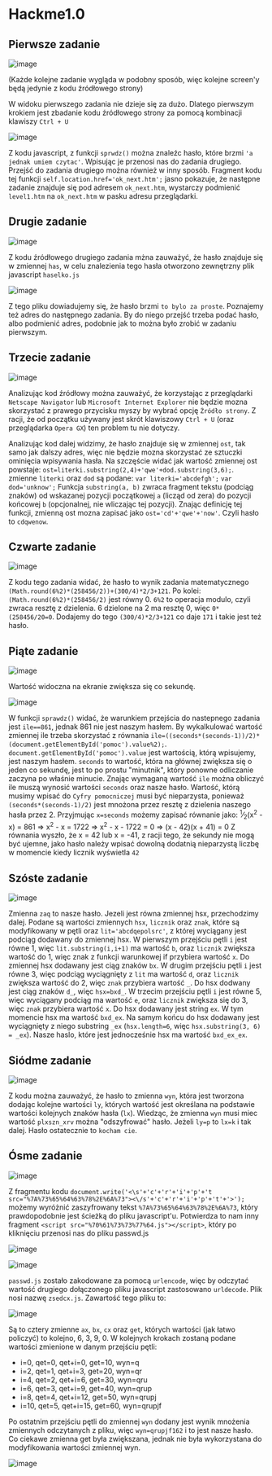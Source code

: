 # Hackme1.0
## Pierwsze zadanie
![image](https://user-images.githubusercontent.com/73962599/157893427-53f3cb15-594c-483e-8dc7-49bb1d2223cc.png)

(Każde kolejne zadanie wygląda w podobny sposób, więc kolejne screen'y będą jedynie z kodu źródłowego strony)

W widoku pierwszego zadania nie dzieje się za dużo. Dlatego pierwszym krokiem jest zbadanie kodu źródłowego strony za pomocą kombinacji klawiszy `Ctrl + U`

![image](https://user-images.githubusercontent.com/73962599/157895459-f228d8b6-3ee6-4bcd-a7c9-a5d1ec3a93a5.png)

Z kodu javascript, z funkcji `sprwdz()` można znaleźc hasło, które brzmi `'a jednak umiem czytac'`. Wpisując je przenosi nas do zadania drugiego. Przejść do zadania drugiego można również w inny sposób. Fragment kodu tej funkcji `self.location.href='ok_next.htm';` jasno pokazuje, że następne zadanie znajduje się pod adresem `ok_next.htm`, wystarczy podmienić `level1.htm` na `ok_next.htm` w pasku adresu przeglądarki.

## Drugie zadanie
![image](https://user-images.githubusercontent.com/73962599/157895932-f55eaf4b-6cb6-446a-a4cb-67a2a160f118.png)

Z kodu źródłowego drugiego zadania mżna zauważyć, że hasło znajduje się w zmiennej `has`, w celu znalezienia tego hasła otworzono zewnętrzny plik javascript `haselko.js`

![image](https://user-images.githubusercontent.com/73962599/157896242-7392534d-2142-4546-bfc6-712ba37afcf2.png)

Z tego pliku dowiadujemy się, że hasło brzmi `to bylo za proste`. Poznajemy też adres do następnego zadania. By do niego przejść trzeba podać hasło, albo podmienić adres, podobnie jak to można było zrobić w zadaniu pierwszym.

## Trzecie zadanie
![image](https://user-images.githubusercontent.com/73962599/157897080-f3682677-b175-4798-8436-dd63960f99c5.png)

Analizując kod źródłowy można zauważyć, że korzystając z przeglądarki `Netscape Navigator` lub `Microsoft Internet Explorer` nie będzie mozna skorzystać z prawego przycisku myszy by wybrać opcję `Źródło strony`. Z racji, że od początku używany jest skrót klawiszowy `Ctrl + U` (oraz przeglądarka `Opera GX`) ten problem tu nie dotyczy.

Analizując kod dalej widzimy, że hasło znajduje się w zmiennej `ost`, tak samo jak dalszy adres, więc nie będzie mozna skorzystać ze sztuczki ominięcia wpisywania hasła. Na szczęście widać jak wartość zmiennej ost powstaje: `ost=literki.substring(2,4)+'qwe'+dod.substring(3,6);`. zmienne `literki` oraz `dod` są podane: 
`var literki='abcdefgh';`
`var dod='unknow';`
Funkcja `substring(a, b)` zwraca fragment tekstu (podciąg znaków) od wskazanej pozycji początkowej `a` (licząd od zera) do pozycji końcowej `b` (opcjonalnej, nie wliczając tej pozycji). Znając definicję tej funkcji, zmienną ost mozna zapisać jako `ost='cd'+'qwe'+'now'`. Czyli hasło to `cdqwenow`.

## Czwarte zadanie
![image](https://user-images.githubusercontent.com/73962599/157900883-3a23040b-22bc-48aa-acd1-4ce9c43f0f08.png)

Z kodu tego zadania widać, że hasło to wynik zadania matematycznego `(Math.round(6%2)*(258456/2))+(300/4)*2/3+121`. Po kolei: `(Math.round(6%2)*(258456/2)` jest równy 0. `6%2` to operacja modulo, czyli zwraca resztę z dzielenia. 6 dzielone na 2 ma resztę 0, więc `0*(258456/20=0`. Dodajemy do tego `(300/4)*2/3+121` co daje `171` i takie jest też hasło.

## Piąte zadanie
![image](https://user-images.githubusercontent.com/73962599/157902353-ff568fa6-d3a7-4695-a7ce-20813cfff7d1.png)

Wartość widoczna na ekranie zwiększa się co sekundę.

![image](https://user-images.githubusercontent.com/73962599/157902557-055c5840-e7ac-4c86-b476-cc3c23051e40.png)

W funkcji `sprawdz()` widać, że warunkiem przejścia do nastepnego zadania jest `ile==861`, jednak 861 nie jest naszym hasłem. By wykalkulować wartość zmiennej ile trzeba skorzystać z równania `ile=((seconds*(seconds-1))/2)*(document.getElementById('pomoc').value%2);`. `document.getElementById('pomoc').value` jest wartością, którą wpisujemy, jest naszym hasłem. `seconds` to wartość, która na głównej zwiększa się o jeden co sekundę, jest to po prostu "minutnik", który ponowne odliczanie zaczyna po właśnie minucie. Znając wymaganą wartość `ile` można obliczyć ile muszą wynosić wartości `seconds` oraz nasze hasło. Wartość, którą musimy wpisać do `Cyfry pomocniczej` musi być nieparzysta, ponieważ `(seconds*(seconds-1)/2)` jest mnożona przez resztę z dzielenia naszego hasła przez 2. Przyjmując `x=seconds` możemy zapisać równanie jako:
<sup>1</sup>&frasl;<sub>2</sub>(x<sup>2</sup> - x) = 861 => x<sup>2</sup> - x = 1722 => x<sup>2</sup> - x - 1722 = 0 => (x - 42)(x + 41) = 0
Z równania wyszło, że x = 42 lub x = -41, z racji tego, że sekundy nie mogą być ujemne, jako hasło należy wpisać dowolną dodatnią nieparzystą liczbę w momencie kiedy licznik wyświetla `42`

## Szóste zadanie
![image](https://user-images.githubusercontent.com/73962599/157912239-8f38ded8-aea5-4607-a15b-edba119e3978.png)

Zmienna `zaq` to nasze hasło. Jezeli jest równa zmiennej hsx, przechodzimy dalej. Podane są wartości zmiennych `hsx`, `licznik` oraz `znak`, które są modyfikowany w pętli oraz `lit='abcdqepolsrc'`, z której wyciągany jest podciąg dodawany do zmiennej hsx. W pierwszym przejściu pętli `i` jest równe 1, więc `lit.substring(i,i+1)` ma wartość `b`, oraz `licznik` zwiększa wartość do 1, więc znak z funkcji warunkowej if przybiera wartość `x`. Do zmiennej hsx dodawany jest ciąg znaków `bx`. W drugim przejściu pętli `i` jest równe 3, więc podciąg wyciągnięty z `lit` ma wartość `d`, oraz `licznik` zwiększa wartość do 2, więc `znak` przybiera wartość `_`. Do hsx dodwany jest ciąg znaków `d_`, więc `hsx=bxd_`. W trzecim przejściu pętli `i` jest równe 5, więc wyciągany podciąg ma wartość `e`, oraz `licznik` zwiększa się do 3, więc `znak` przybiera wartość `x`. Do hsx dodawany jest string `ex`. W tym momencie hsx ma wartość `bxd_ex`. Na samym końcu do hsx dodawany jest wyciągnięty z niego substring `_ex` (`hsx.length=6`, więc `hsx.substring(3, 6) = _ex`). Nasze haslo, które jest jednocześnie hsx ma wartość `bxd_ex_ex`.

## Siódme zadanie
![image](https://user-images.githubusercontent.com/73962599/157915466-c468625b-da4f-4c67-b9c6-b093c4a6f37b.png)

Z kodu można zauważyć, że hasło to zmienna `wyn`, która jest tworzona dodając kolejne wartości `ly`, których wartość jest określana na podstawie wartości kolejnych znaków hasła (`lx`). Wiedząc, że zmienna `wyn` musi miec wartość `plxszn_xrv` można "odszyfrować" hasło. Jeżeli `ly=p` to `lx=k` i tak dalej. Hasło ostatecznie to `kocham cie`.

## Ósme zadanie
![image](https://user-images.githubusercontent.com/73962599/157921321-50e2aac6-0c48-4686-82d4-30f09943814c.png)

Z fragmentu kodu `document.write('<\s'+'c'+'r'+'i'+'p'+'t src="%7A%73%65%64%63%78%2E%6A%73"><\/s'+'c'+'r'+'i'+'p'+'t'+'>');` możemy wyróżnić zaszyfrowany tekst `%7A%73%65%64%63%78%2E%6A%73`, który prawdopodobnie jest ścieżką do pliku javascript'u. Potwierdza to nam inny fragment `<script src="%70%61%73%73%77%64.js"></script>`, który po kliknięciu przenosi nas do pliku passwd.js

![image](https://user-images.githubusercontent.com/73962599/157921695-284bcc32-ada3-44bd-8ae7-02ebefbda818.png)

![image](https://user-images.githubusercontent.com/73962599/157921728-ab81a4cf-bf3d-405f-b27d-1dcc9bf0abf0.png)

`passwd.js` zostało zakodowane za pomocą `urlencode`, więc by odczytać wartość drugiego dołączonego pliku javascript zastosowano `urldecode`. Plik nosi nazwę `zsedcx.js`. Zawartość tego pliku to:

![image](https://user-images.githubusercontent.com/73962599/157922419-6bcde103-788c-430b-8636-324c676263a3.png)

Są to cztery zmienne `ax`, `bx`, `cx` oraz `get`, których wartości (jak łatwo policzyć) to kolejno, 6, 3, 9, 0.
W kolejnych krokach zostaną podane wartości zmienione w danym przejściu pętli:

* i=0, qet=0, qet+i=0, get=10, wyn=q
* i=2, qet=1, qet+i=3, get=20, wyn=qr
* i=4, qet=2, qet+i=6, get=30, wyn=qru
* i=6, qet=3, qet+i=9, get=40, wyn=qrup
* i=8, qet=4, qet+i=12, get=50, wyn=qrupj
* i=10, qet=5, qet+i=15, get=60, wyn=qrupjf

Po ostatnim przejściu pętli do zmiennej `wyn` dodany jest wynik mnożenia zmiennych odczytanych z pliku, więc `wyn=qrupjf162` i to jest nasze hasło. Co ciekawe zmienna get była zwiększana, jednak nie była wykorzystana do modyfikowania wartości zmiennej wyn.

![image](https://user-images.githubusercontent.com/73962599/157925495-f7c5fb09-0865-4cc4-b486-45e8ef113f2f.png)


